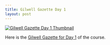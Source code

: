 ```yaml
---
title: Gilwell Gazette Day 1
layout: post
---
```


[![Gilwell Gazette Day 1
Thumbnail](/gazettes/Day1-thumb.png)](/gazettes/Gilwell-Gazette-713-17-Day1.pdf)

Here is the [Gilwell Gazette for Day 1](/gazettes/Gilwell-Gazette-713-17-Day1.pdf) of the course.
